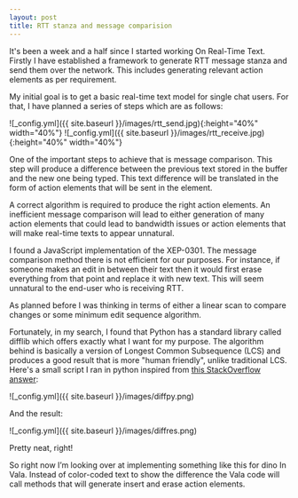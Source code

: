 ```yaml
---
layout: post
title: RTT stanza and message comparision
---
```


It's been a week and a half since I started working On Real-Time Text. Firstly I have established a framework to generate RTT message stanza and send them over the network. This includes generating relevant action elements as per requirement.

My initial goal is to get a basic real-time text model for single chat users. For that, I have planned a series of steps which are as follows:

![_config.yml]({{ site.baseurl }}/images/rtt_send.jpg){:height="40%" width="40%"} ![_config.yml]({{ site.baseurl }}/images/rtt_receive.jpg){:height="40%" width="40%"}

One of the important steps to achieve that is message comparison.
This step will produce a difference between the previous text stored in the buffer and the new one being typed. This text difference will be translated in the form of action elements that will be sent in the <rtt/> element. 

A correct algorithm is required to produce the right action elements. An inefficient message comparison will lead to either generation of many action elements that could lead to bandwidth issues or action elements that will make real-time texts to appear unnatural. 

I found a JavaScript implementation of the XEP-0301. The message comparison method there is not efficient for our purposes. For instance, if someone makes an edit in between their text then it would first erase everything from that point and replace it with new text. This will seem unnatural to the end-user who is receiving RTT.

As planned before I was thinking in terms of either a linear scan to compare changes or some minimum edit sequence algorithm.

Fortunately, in my search, I found that Python has a standard library called 
difflib which offers exactly what I want for my purpose. The algorithm behind is basically a version of Longest Common Subsequence (LCS) and produces a good result that is more "human friendly", unlike traditional LCS.
Here's a small script I ran in python inspired from [this StackOverflow answer](https://stackoverflow.com/questions/774316/python-difflib-highlighting-differences-inline/788780#788780):

![_config.yml]({{ site.baseurl }}/images/diffpy.png)

And the result:

![_config.yml]({{ site.baseurl }}/images/diffres.png)

Pretty neat, right!

So right now I’m looking over at implementing something like this for dino In Vala. Instead of color-coded text to show the difference the Vala code will call methods that will generate insert and erase action elements.

